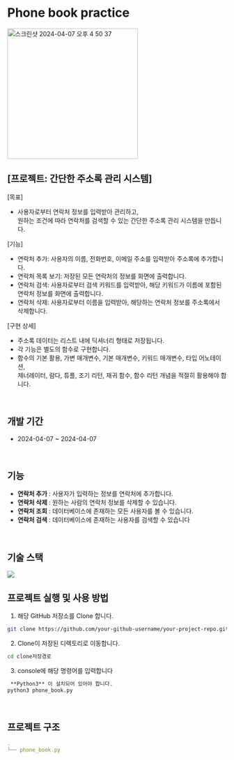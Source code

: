 # Phone book practice
<img width="300" alt="스크린샷 2024-04-07 오후 4 50 37" src="https://github.com/Scanf-s/OZCoding_Backend/assets/105439069/94d88607-790f-4255-9727-5d2efe8409eb">
<br>

## [프로젝트: 간단한 주소록 관리 시스템]

[목표]
- 사용자로부터 연락처 정보를 입력받아 관리하고,<br>
원하는 조건에 따라 연락처를 검색할 수 있는 간단한 주소록 관리 시스템을 만듭니다.

[기능]
- 연락처 추가: 사용자의 이름, 전화번호, 이메일 주소를 입력받아 주소록에 추가합니다.
- 연락처 목록 보기: 저장된 모든 연락처의 정보를 화면에 출력합니다.
- 연락처 검색: 사용자로부터 검색 키워드를 입력받아, 해당 키워드가 이름에 포함된 연락처 정보를 화면에 출력합니다.
- 연락처 삭제: 사용자로부터 이름을 입력받아, 해당하는 연락처 정보를 주소록에서 삭제합니다.

[구현 상세]
- 주소록 데이터는 리스트 내에 딕셔너리 형태로 저장됩니다.
- 각 기능은 별도의 함수로 구현합니다.
- 함수의 기본 활용, 가변 매개변수, 기본 매개변수, 키워드 매개변수, 타입 어노테이션,<br>
  제너레이터, 람다, 튜플, 조기 리턴, 재귀 함수, 함수 리턴 개념을 적절히 활용해야 합니다.
<br>

## 개발 기간

- 2024-04-07 ~ 2024-04-07

<br>

## 기능

- **연락처 추가** : 사용자가 입력하는 정보를 연락처에 추가합니다.
- **연락처 삭제** : 원하는 사람의 연락처 정보를 삭제할 수 있습니다.
- **연락처 조회** : 데이터베이스에 존재하는 모든 사용자를 볼 수 있습니다.
- **연락처 검색** : 데이터베이스에 존재하는 사용자를 검색할 수 있습니다

<br>

## 기술 스택
<img src="https://img.shields.io/badge/Python-3776AB?style=for-the-badge&logo=Python&logoColor=white">

<br>

## 프로젝트 실행 및 사용 방법

1. 해당 GitHub 저장소를 Clone 합니다.
```bash
git clone https://github.com/your-github-username/your-project-repo.git
```

2. Clone이 저장된 디렉토리로 이동합니다.
```bash
cd clone저장경로
```

3. console에 해당 명령어를 입력합니다
```bash
 **Python3** 이 설치되어 있어야 합니다.
python3 phone_book.py
```
<br>

## 프로젝트 구조
```yaml
.
└── phone_book.py
```
